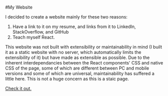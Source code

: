 #My Website

I decided to create a website mainly for these two reasons:
1. Have a link to it on my resume, and links from it to LinkedIn, StackOverflow, and GitHub
2. Teach myself React.

This website was not built with extensibility or maintainability in mind (I built it as a static website with no server, which automatically limits the extensibility of it) but have made as extensible as possible. Due to the inherent interdependancies between the React components' CSS and native CSS of the page, some of which are different between PC and mobile versions and some of which are universal, maintainability has suffered a little here. This is not a huge concern as this is a staic page.

[Check it out.](https://d36n94k71zmcat.cloudfront.net/)
